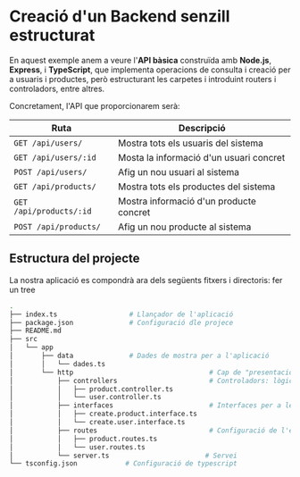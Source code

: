# Creació d'un Backend senzill estructurat

En aquest exemple anem a veure l'**API bàsica** construïda amb **Node.js**, **Express**, i **TypeScript**, que implementa operacions de consulta i creació per a usuaris i productes, però estructurant les carpetes i introduint routers i controladors, entre altres.

Concretament, l'API que proporcionarem serà:

| Ruta                    | Descripció                              |
| ----------------------- | --------------------------------------- |
| `GET /api/users/`       | Mostra tots els usuaris del sistema     |
| `GET /api/users/:id`    | Mosta la informació d'un usuari concret |
| `POST /api/users/`      | Afig un nou usuari al sistema           |
| `GET /api/products/`    | Mostra tots els productes del sistema   |
| `GET /api/products/:id` | Mostra informació d'un producte concret |
| `POST /api/products/`   | Afig un nou producte al sistema         |

## Estructura del projecte

La nostra aplicació es compondrà ara dels següents fitxers i directoris:
fer un tree

```bash
.
├── index.ts                  # Llançador de l'aplicació
├── package.json              # Configuració dle projece
├── README.md
├── src
│   └── app
│       ├── data              # Dades de mostra per a l'aplicació
│       │   └── dades.ts
│       └── http                                  # Cap de "presentació"/http
│           ├── controllers                       # Controladors: lògica de l'aplicació
│           │   ├── product.controller.ts
│           │   └── user.controller.ts
│           ├── interfaces                        # Interfaces per a les peticions
│           │   ├── create.product.interface.ts
│           │   └── create.user.interface.ts
│           ├── routes                            # Configuració de l'enrutament
│           │   ├── product.routes.ts
│           │   └── user.routes.ts 
│           └── server.ts                        # Servei
└── tsconfig.json            # Configuració de typescript

```
